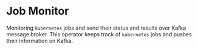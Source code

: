 # Job Monitor

Monitoring ```kubernetes``` jobs and send their status and results
over Kafka message broker. This operator keeps track of ```kubernetes```
jobs and pushes their information on Kafka.

